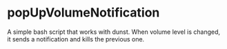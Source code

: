 # popUpVolumeNotification
A simple bash script that works with dunst. When volume level is changed, it sends a notification and kills the previous one.
